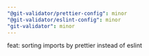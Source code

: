```yaml
---
"@git-validator/prettier-config": minor
"@git-validator/eslint-config": minor
"git-validator": minor
---
```


feat: sorting imports by prettier instead of eslint
